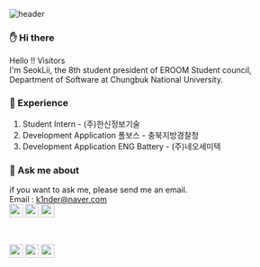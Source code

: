 ![header](https://capsule-render.vercel.app/api?type=Soft&color=BDECB6&height=110&section=header&text=SEOKLII&fontSize=70&fontAlignY=55&fontColor=ffffff)
### ✋ Hi there 
Hello !! Visitors <br/>
I'm SeokLii, the 8th student president of EROOM Student council, Department of Software at Chungbuk National University.

### 💎 Experience
1. Student Intern - (주)한신정보기술 
2. Development Application 폴보스 - 충북지방경찰청 
3. Development Application ENG Battery - (주)네오세미텍

### 💬 Ask me about
if you want to ask me, please send me an email. <br/>
Email : k1nder@naver.com <br/>
<img whidth="12" height="24" src="https://img.shields.io/badge/JavaScript-F7DF1E?style=flat-square&logo=JavaScript&logoColor=black&"/></a>
<img whidth="12" height="24" src="https://img.shields.io/badge/Java-007396?style=flat-square&logo=Java&logoColor=white&"/></a>
<img whidth="12" height="24" src="https://img.shields.io/badge/Pyhton-3776AB?style=flat-square&logo=Pyhton&logoColor=white&"/></a>

<br />

<img whidth="12" height="24" src="https://img.shields.io/badge/MySQL-4479A1?style=flat-square&logo=MySQL&logoColor=white&"/></a>
<img whidth="12" height="24" src="https://img.shields.io/badge/Node.js-339933?style=flat-square&logo=Node.js&logoColor=white&"/></a>
<img whidth="12" height="24" src="https://img.shields.io/badge/React-61DAFB?style=flat-square&logo=React&logoColor=black&"/></a>


<!--
**SeokLii/SeokLii** is a ✨ _special_ ✨ repository because its `README.md` (this file) appears on your GitHub profile.

Here are some ideas to get you started:

- 🔭 I’m currently working on ...
- 🌱 I’m currently learning ...
- 👯 I’m looking to collaborate on ...
- 🤔 I’m looking for help with ...
- 💬 Ask me about ...
- 📫 How to reach me: ...
- 😄 Pronouns: ...
- ⚡ Fun fact: ...
-->
